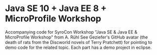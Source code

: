 # Java SE 10 + Java EE 8 + MicroProfile Workshop
Accompanying code for SyroCon Workshop "Java SE & Java EE & MicroProfile Workshop" from A. Rühl
See Geziefer's GitHub avatar (the death of rats from the Discworld novels of Terry Pratchett) for pointing to demo code for the related topic. Each part has a demo project in eclipse.
